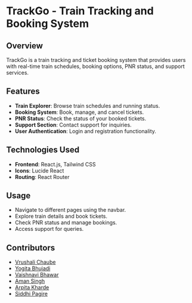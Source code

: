 # TrackGo - Train Tracking and Booking System

## Overview
TrackGo is a train tracking and ticket booking system that provides users with real-time train schedules, booking options, PNR status, and support services.

## Features
- **Train Explorer**: Browse train schedules and running status.
- **Booking System**: Book, manage, and cancel tickets.
- **PNR Status**: Check the status of your booked tickets.
- **Support Section**: Contact support for inquiries.
- **User Authentication**: Login and registration functionality.

## Technologies Used
- **Frontend**: React.js, Tailwind CSS
- **Icons**: Lucide React
- **Routing**: React Router

## Usage
- Navigate to different pages using the navbar.
- Explore train details and book tickets.
- Check PNR status and manage bookings.
- Access support for queries.

## Contributors
- [Vrushali Chaube](https://github.com/Vrush2004)
- [Yogita Bhujadi](https://github.com/YogitaBhujadi)
- [Vaishnavi Bhawar](https://github.com/VaishnaviBhawar)
- [Aman Singh](https://github.com/aman85662)
- [Arpita Kharde](https://github.com/Arpitakharde)
- [Siddhi Pagire](https://github.com/Miss-Siddhi-Pagire)
